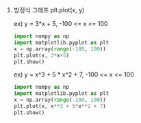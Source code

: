 1. 방정식 그래프
   plt.plot(x, y)

   ex) y  = 3*x + 5,  -100 <= x <= 100
   ```python
   import numpy as np
   import matplotlib.pyplot as plt
   x = np.array(range(-100, 100))
   plt.plot(x, 3*x+5)
   plt.show()
   ```

   ex) y = x^3 + 5 * x^2 + 7,  -100 <= x <= 100
   ```python
   import numpy as np
   import matplotlib.pyplot as plt
   x = np.array(range(-100, 100))
   plt.plot(x, x**3 + 5*x**2 + 7)
   plt.show()
   ```
